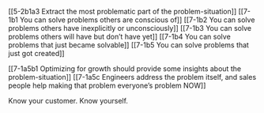 [[5-2b1a3 Extract the most problematic part of the problem-situation]]
[[7-1b1 You can solve problems others are conscious of]]
[[7-1b2 You can solve problems others have inexplicitly or unconsciously]]
[[7-1b3 You can solve problems others will have but don’t have yet]]
[[7-1b4 You can solve problems that just became solvable]]
[[7-1b5 You can solve problems that just got created]]

[[7-1a5b1 Optimizing for growth should provide some insights about the problem-situation]]
[[7-1a5c Engineers address the problem itself, and sales people help making that problem everyone’s problem NOW]]

Know your customer. Know yourself.
